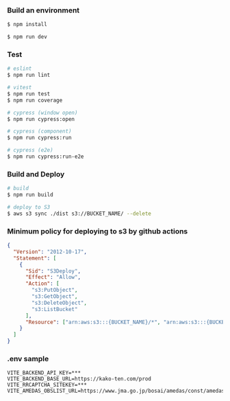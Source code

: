 ### Build an environment

```bash
$ npm install

$ npm run dev
```

### Test

```bash
# eslint
$ npm run lint

# vitest
$ npm run test
$ npm run coverage

# cypress (window open)
$ npm run cypress:open

# cypress (component)
$ npm run cypress:run

# cypress (e2e)
$ npm run cypress:run-e2e
```

### Build and Deploy

```bash
# build
$ npm run build

# deploy to S3
$ aws s3 sync ./dist s3://BUCKET_NAME/ --delete
```

### Minimum policy for deploying to s3 by github actions

```json
{
  "Version": "2012-10-17",
  "Statement": [
    {
      "Sid": "S3Deploy",
      "Effect": "Allow",
      "Action": [
        "s3:PutObject",
        "s3:GetObject",
        "s3:DeleteObject",
        "s3:ListBucket"
      ],
      "Resource": ["arn:aws:s3:::{BUCKET_NAME}/*", "arn:aws:s3:::{BUCKET_NAME}"]
    }
  ]
}
```

### .env sample

```
VITE_BACKEND_API_KEY=***
VITE_BACKEND_BASE_URL=https://kako-ten.com/prod
VITE_RRCAPTCHA_SITEKEY=***
VITE_AMEDAS_OBSLIST_URL=https://www.jma.go.jp/bosai/amedas/const/amedastable.json
```
